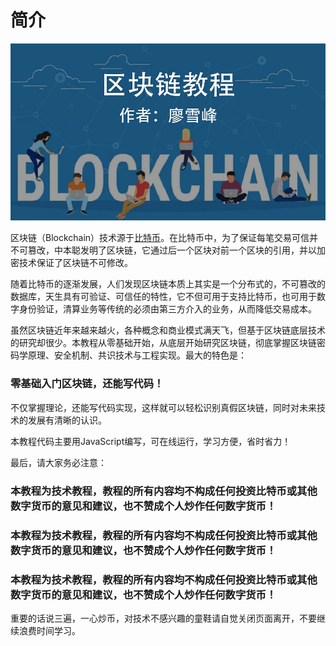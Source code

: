 # 简介

![blockchain](cover.jpg)

区块链（Blockchain）技术源于[比特币](https://bitcoin.org/en/)。在比特币中，为了保证每笔交易可信并不可篡改，中本聪发明了区块链，它通过后一个区块对前一个区块的引用，并以加密技术保证了区块链不可修改。

随着比特币的逐渐发展，人们发现区块链本质上其实是一个分布式的，不可篡改的数据库，天生具有可验证、可信任的特性，它不但可用于支持比特币，也可用于数字身份验证，清算业务等传统的必须由第三方介入的业务，从而降低交易成本。

虽然区块链近年来越来越火，各种概念和商业模式满天飞，但基于区块链底层技术的研究却很少。本教程从零基础开始，从底层开始研究区块链，彻底掌握区块链密码学原理、安全机制、共识技术与工程实现。最大的特色是：

### 零基础入门区块链，还能写代码！

不仅掌握理论，还能写代码实现，这样就可以轻松识别真假区块链，同时对未来技术的发展有清晰的认识。

本教程代码主要用JavaScript编写，可在线运行，学习方便，省时省力！

最后，请大家务必注意：

### 本教程为技术教程，教程的所有内容均不构成任何投资比特币或其他数字货币的意见和建议，也不赞成个人炒作任何数字货币！

### 本教程为技术教程，教程的所有内容均不构成任何投资比特币或其他数字货币的意见和建议，也不赞成个人炒作任何数字货币！

### 本教程为技术教程，教程的所有内容均不构成任何投资比特币或其他数字货币的意见和建议，也不赞成个人炒作任何数字货币！

重要的话说三遍，一心炒币，对技术不感兴趣的童鞋请自觉关闭页面离开，不要继续浪费时间学习。